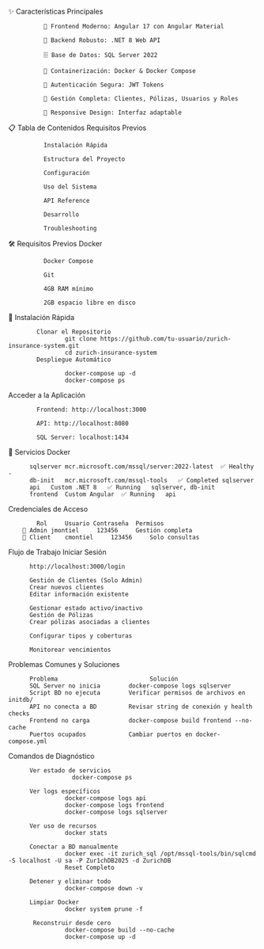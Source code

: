 ✨ Características Principales

              🎯 Frontend Moderno: Angular 17 con Angular Material
              
              🔧 Backend Robusto: .NET 8 Web API
              
              🗄️ Base de Datos: SQL Server 2022
              
              🐳 Containerización: Docker & Docker Compose
              
              🔐 Autenticación Segura: JWT Tokens
              
              👥 Gestión Completa: Clientes, Pólizas, Usuarios y Roles
              
              📱 Responsive Design: Interfaz adaptable


📋 Tabla de Contenidos
              Requisitos Previos
              
              Instalación Rápida
              
              Estructura del Proyecto
              
              Configuración
              
              Uso del Sistema
              
              API Reference
              
              Desarrollo
              
              Troubleshooting

🛠️ Requisitos Previos
              Docker
              
              Docker Compose
              
              Git
              
              4GB RAM mínimo

              2GB espacio libre en disco

🚀 Instalación Rápida

            Clonar el Repositorio
                    git clone https://github.com/tu-usuario/zurich-insurance-system.git
                    cd zurich-insurance-system
            Despliegue Automático
            
                    docker-compose up -d
                    docker-compose ps

Acceder a la Aplicación

            Frontend: http://localhost:3000

            API: http://localhost:8080

            SQL Server: localhost:1434

🐳 Servicios Docker

          sqlserver	mcr.microsoft.com/mssql/server:2022-latest	✅ Healthy	-
          db-init	mcr.microsoft.com/mssql-tools	✅ Completed	sqlserver
          api	Custom .NET 8	✅ Running	sqlserver, db-init
          frontend	Custom Angular	✅ Running	api
          
Credenciales de Acceso

            Rol	    Usuario	Contraseña	Permisos
        🔧 Admin	jmontiel	 123456	    Gestión completa
        👤 Client	cmontiel	 123456	    Solo consultas
Flujo de Trabajo
          Iniciar Sesión

          http://localhost:3000/login
          
          Gestión de Clientes (Solo Admin)
          Crear nuevos clientes
          Editar información existente
          
          Gestionar estado activo/inactivo
          Gestión de Pólizas        
          Crear pólizas asociadas a clientes
          
          Configurar tipos y coberturas
          
          Monitorear vencimientos
          
Problemas Comunes y Soluciones

          Problema	                        Solución
          SQL Server no inicia	      docker-compose logs sqlserver
          Script BD no ejecuta	      Verificar permisos de archivos en initdb/
          API no conecta a BD	      Revisar string de conexión y health checks
          Frontend no carga	          docker-compose build frontend --no-cache
          Puertos ocupados	          Cambiar puertos en docker-compose.yml

Comandos de Diagnóstico

          Ver estado de servicios
                      docker-compose ps
                    
          Ver logs específicos
                    docker-compose logs api
                    docker-compose logs frontend
                    docker-compose logs sqlserver
          
          Ver uso de recursos
                    docker stats
          
          Conectar a BD manualmente
                    docker exec -it zurich_sql /opt/mssql-tools/bin/sqlcmd -S localhost -U sa -P Zur1chDB2025 -d ZurichDB
                    Reset Completo
                    
          Detener y eliminar todo
                    docker-compose down -v
                    
          Limpiar Docker
                    docker system prune -f
          
           Reconstruir desde cero
                    docker-compose build --no-cache
                    docker-compose up -d
